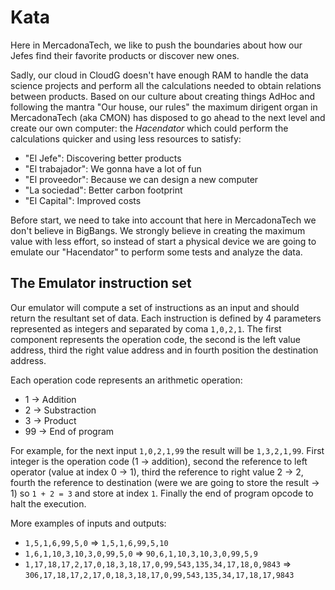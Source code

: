 # Kata
 
 Here in MercadonaTech, we like to push the boundaries about how our Jefes find their favorite
 products or discover new ones.
 
 Sadly, our cloud in CloudG doesn't have enough RAM to handle the data science projects and
 perform all the calculations needed to obtain relations between products. Based on our
 culture about creating things AdHoc and following the mantra "Our house, our rules" the maximum
 dirigent organ in MercadonaTech (aka CMON) has disposed to go ahead to the next level and create our
 own computer: the *Hacendator* which could perform the calculations quicker and using less resources
 to satisfy:
 
 - "El Jefe": Discovering better products
 - "El trabajador": We gonna have a lot of fun
 - "El proveedor": Because we can design a new computer
 - "La sociedad": Better carbon footprint
 - "El Capital": Improved costs
 
 Before start, we need to take into account that here in MercadonaTech we don't believe in
 BigBangs. We strongly believe in creating the maximum value with less effort, so instead of start
 a physical device we are going to emulate our "Hacendator" to perform some tests and analyze the data.
 
 ## The Emulator instruction set
 
 Our emulator will compute a set of instructions as an input and should return the resultant set
 of data. Each instruction is defined by 4 parameters represented as integers and separated by coma `1,0,2,1`. The first component represents the operation code, the second is the left value address, third the right value address and in fourth position the destination address.
 
 Each operation code represents an arithmetic operation:
  - 1 -> Addition
  - 2 -> Substraction
  - 3 -> Product
  - 99 -> End of program
 
 For example, for the next input `1,0,2,1,99` the result will be `1,3,2,1,99`. First integer is the
 operation code (1 -> addition), second the reference to left operator (value at index 0 -> 1), third
 the reference to right value 2 -> 2, fourth the reference to destination (were we are going to store
 the result -> 1) so `1 + 2 = 3` and store at index `1`. Finally the end of program opcode to halt the execution.
 
 More examples of inputs and outputs:
 
 - `1,5,1,6,99,5,0` => `1,5,1,6,99,5,10`
 - `1,6,1,10,3,10,3,0,99,5,0` => `90,6,1,10,3,10,3,0,99,5,9`
 - `1,17,18,17,2,17,0,18,3,18,17,0,99,543,135,34,17,18,0,9843` => `306,17,18,17,2,17,0,18,3,18,17,0,99,543,135,34,17,18,17,9843`
 
